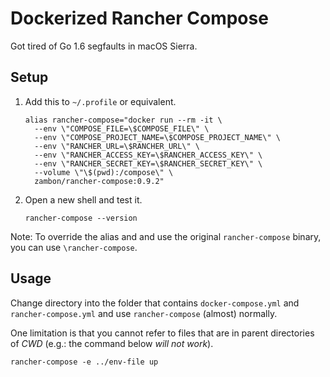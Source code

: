 # Dockerized Rancher Compose

Got tired of Go 1.6 segfaults in macOS Sierra.

## Setup

1.  Add this to `~/.profile` or equivalent.

    ```shell
    alias rancher-compose="docker run --rm -it \
      --env \"COMPOSE_FILE=\$COMPOSE_FILE\" \
      --env \"COMPOSE_PROJECT_NAME=\$COMPOSE_PROJECT_NAME\" \
      --env \"RANCHER_URL=\$RANCHER_URL\" \
      --env \"RANCHER_ACCESS_KEY=\$RANCHER_ACCESS_KEY\" \
      --env \"RANCHER_SECRET_KEY=\$RANCHER_SECRET_KEY\" \
      --volume \"\$(pwd):/compose\" \
      zambon/rancher-compose:0.9.2"
    ```

1.  Open a new shell and test it.

    ```shell
    rancher-compose --version
    ```

Note: To override the alias and and use the original `rancher-compose` binary, you can use `\rancher-compose`.

## Usage

Change directory into the folder that contains `docker-compose.yml` and `rancher-compose.yml` and use `rancher-compose` (almost) normally.

One limitation is that you cannot refer to files that are in parent directories of _CWD_ (e.g.: the command below _will not work_).

```shell
rancher-compose -e ../env-file up
```
